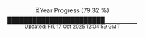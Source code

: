 <p align="center">
⏳Year Progress (79.32 %)<br>
███████████████████████▁▁▁▁▁▁▁ <br>
<sub>Updated: Fri, 17 Oct 2025 12:04:59 GMT</sub>
</p>

